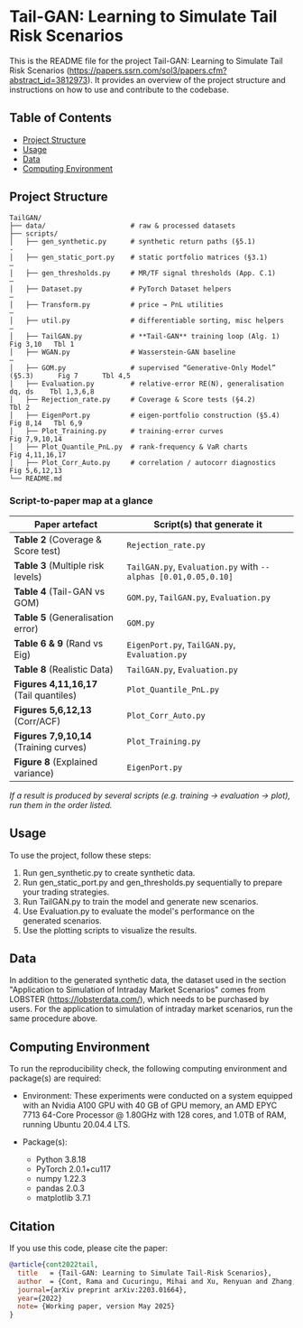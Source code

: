 # Tail-GAN: Learning to Simulate Tail Risk Scenarios

This is the README file for the project Tail-GAN: Learning to Simulate Tail Risk Scenarios (https://papers.ssrn.com/sol3/papers.cfm?abstract_id=3812973). It provides an overview of the project structure and instructions on how to use and contribute to the codebase.

## Table of Contents

- [Project Structure](#project-structure)
- [Usage](#usage)
- [Data](#data)
- [Computing Environment](#computing-environment)


## Project Structure

```
TailGAN/
├── data/                     # raw & processed datasets
├── scripts/
│   ├── gen_synthetic.py      # synthetic return paths (§5.1)                  -
│   ├── gen_static_port.py    # static portfolio matrices (§3.1)               –
│   ├── gen_thresholds.py     # MR/TF signal thresholds (App. C.1)             –
│   ├── Dataset.py            # PyTorch Dataset helpers                        –
│   ├── Transform.py          # price → PnL utilities                          –
│   ├── util.py               # differentiable sorting, misc helpers           –
│   ├── TailGAN.py            # **Tail-GAN** training loop (Alg. 1)            Fig 3,10   Tbl 1
│   ├── WGAN.py               # Wasserstein-GAN baseline                       –
│   ├── GOM.py                # supervised “Generative-Only Model” (§5.3)      Fig 7      Tbl 4,5
│   ├── Evaluation.py         # relative-error RE(N), generalisation dq, ds    Tbl 1,3,6,8
│   ├── Rejection_rate.py     # Coverage & Score tests (§4.2)                  Tbl 2
│   ├── EigenPort.py          # eigen-portfolio construction (§5.4)            Fig 8,14   Tbl 6,9
│   ├── Plot_Training.py      # training-error curves                          Fig 7,9,10,14
│   ├── Plot_Quantile_PnL.py  # rank-frequency & VaR charts                Fig 4,11,16,17
│   ├── Plot_Corr_Auto.py     # correlation / autocorr diagnostics         Fig 5,6,12,13 
└── README.md
```

### Script-to-paper map at a glance

| Paper artefact | Script(s) that generate it |
|----------------|---------------------------|
| **Table 2** (Coverage & Score test) | `Rejection_rate.py` |
| **Table 3** (Multiple risk levels)  | `TailGAN.py`, `Evaluation.py` with `--alphas [0.01,0.05,0.10]` |
| **Table 4** (Tail-GAN vs GOM)       | `GOM.py`, `TailGAN.py`, `Evaluation.py` |
| **Table 5** (Generalisation error)  | `GOM.py` |
| **Table 6 & 9** (Rand vs Eig)       | `EigenPort.py`, `TailGAN.py`, `Evaluation.py` |
| **Table 8** (Realistic Data)        | `TailGAN.py`, `Evaluation.py` |
| **Figures 4,11,16,17** (Tail quantiles) | `Plot_Quantile_PnL.py` |
| **Figures 5,6,12,13** (Corr/ACF)    | `Plot_Corr_Auto.py` |
| **Figures 7,9,10,14** (Training curves) | `Plot_Training.py` |
| **Figure 8** (Explained variance)   | `EigenPort.py` |

*If a result is produced by several scripts (e.g. training → evaluation → plot), run them in the order listed.*


## Usage

To use the project, follow these steps:

1. Run gen_synthetic.py to create synthetic data.
2. Run gen_static_port.py and gen_thresholds.py sequentially to prepare your trading strategies.
3. Run TailGAN.py to train the model and generate new scenarios.
4. Use Evaluation.py to evaluate the model's performance on the generated scenarios.
5. Use the plotting scripts to visualize the results.


## Data
In addition to the generated synthetic data, the dataset used in the section "Application to Simulation of Intraday Market Scenarios" comes from LOBSTER (https://lobsterdata.com/), which needs to be purchased by users. For the application to simulation of intraday market scenarios, run the same procedure above.


## Computing Environment
To run the reproducibility check, the following computing environment and package(s) are required:
- Environment: These experiments were conducted on a system equipped with an Nvidia A100 GPU with 40 GB of GPU memory, an AMD EPYC 7713 64-Core Processor @ 1.80GHz with 128 cores, and 1.0TB of RAM, running Ubuntu 20.04.4 LTS. 

- Package(s): 
    - Python 3.8.18
    - PyTorch 2.0.1+cu117
    - numpy 1.22.3
    - pandas 2.0.3
    - matplotlib 3.7.1


## Citation

If you use this code, please cite the paper:

```bibtex
@article{cont2022tail,
  title   = {Tail-GAN: Learning to Simulate Tail-Risk Scenarios},
  author  = {Cont, Rama and Cucuringu, Mihai and Xu, Renyuan and Zhang, Chao},
  journal={arXiv preprint arXiv:2203.01664},
  year={2022}
  note= {Working paper, version May 2025}
}
```